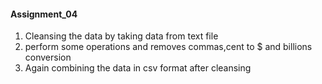 #### Assignment_04
1. Cleansing the data by taking data from text file
2. perform some operations and removes commas,cent to $ and billions conversion
3. Again combining the data in csv format after cleansing 
